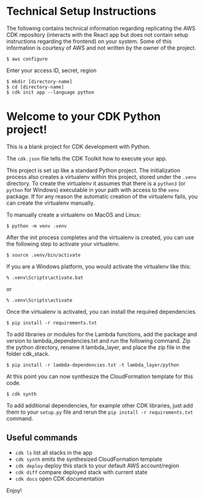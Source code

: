 # Technical Setup Instructions

The following contains technical information regarding replicating the AWS CDK repository (interacts with the React app but does not contain setup instructions regarding the frontend)  on your system. Some of this information is courtesy of AWS and not written by the owner of the project.

```
$ aws configure
```

Enter your access ID, secret, region

```
$ mkdir [directory-name]
$ cd [directory-name]
$ cdk init app --language python
```

# Welcome to your CDK Python project!

This is a blank project for CDK development with Python.

The `cdk.json` file tells the CDK Toolkit how to execute your app.

This project is set up like a standard Python project.  The initialization
process also creates a virtualenv within this project, stored under the `.venv`
directory.  To create the virtualenv it assumes that there is a `python3`
(or `python` for Windows) executable in your path with access to the `venv`
package. If for any reason the automatic creation of the virtualenv fails,
you can create the virtualenv manually.

To manually create a virtualenv on MacOS and Linux:

```
$ python -m venv .venv
```

After the init process completes and the virtualenv is created, you can use the following
step to activate your virtualenv.

```
$ source .venv/bin/activate
```

If you are a Windows platform, you would activate the virtualenv like this:

```
% .venv\Scripts\activate.bat
```

or

```
% .venv\Scripts\activate
```

Once the virtualenv is activated, you can install the required dependencies.

```
$ pip install -r requirements.txt
```

To add libraries or modules for the Lambda functions, add the package and version to lambda_dependencies.txt and run the following command. Zip the python directory, rename it lambda_layer, and place the zip file in the folder cdk_stack.

```
$ pip install -r lambda-dependencies.txt -t lambda_layer/python
```

At this point you can now synthesize the CloudFormation template for this code.

```
$ cdk synth
```

To add additional dependencies, for example other CDK libraries, just add
them to your `setup.py` file and rerun the `pip install -r requirements.txt`
command.

## Useful commands

 * `cdk ls`          list all stacks in the app
 * `cdk synth`       emits the synthesized CloudFormation template
 * `cdk deploy`      deploy this stack to your default AWS account/region
 * `cdk diff`        compare deployed stack with current state
 * `cdk docs`        open CDK documentation

Enjoy!
